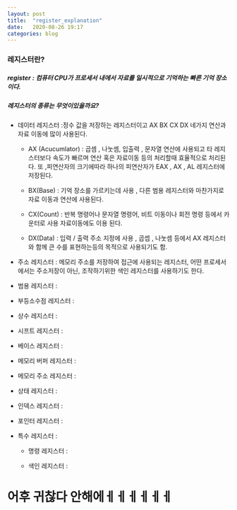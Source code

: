 ```yaml
---
layout: post
title:  "register_explanation"
date:   2020-08-26 19:17
categories: blog
---
```


### 레지스터란?

##### register : 컴퓨터 CPU가 프로세서 내에서 자료를 일시적으로 기억하는 빠른 기억 장소이다.

##### 레지스터의 종류는 무엇이있을까요?

+ 데이터 레지스터 :정수 값을 저장하는 레지스터이고 AX BX CX DX 네가지 연산과 자료 이동에 많이 사용된다.

	+ AX (Acucumlator) : 곱셈 , 나눗셈, 입출력 , 문자열 연산에 사용되고 타 레지스터보다 속도가 빠르며 연산 혹은 자료이동 등의 처리할때 효율적으로 처리된다. 또 ,피연산자의 크기에따라 하나의 피연산자가 EAX , AX , AL 레지스터에 저장된다.

	+ BX(Base) : 기억 장소를 가르키는데 사용 , 다른 범용 레지스터와 마찬가지로 자료 이동과 연산에 사용된다.

	+ CX(Count) : 반복 명령어나 문자열 명령어, 비트 이동이나 회전 명령 등에서 카운터로 사용 자료이동에도 이용 된다.

	+ DX(Data) : 입력 / 출력  주소 지정에 사용 , 곱셉 , 나눗셈 등에서 AX 레지스터와 함께 큰 수를 표현하는등의 목적으로 사용되기도 함.

+ 주소 레지스터 : 메모리 주소를 저장하여 접근에 사용되는 레지스터, 어떤 프로세서에서는 주소저장이 아닌, 조작하기위한 색인 레지스터를 사용하기도 한다.

+ 범용 레지스터 :

+ 부등소수점 레지스터 :

+ 상수 레지스터 :

+ 시프트 레지스터 :

+ 베이스 레지스터 :

+ 메모리 버퍼 레지스터 :

+ 메모리 주소 레지스터 :

+ 상태 레지스터 :

+ 인덱스 레지스터 :

+ 포인터 레지스터 :

+ 특수 레지스터 :

	+ 명령 레지스터 :

	+ 색인 레지스터 :

# 어후 귀찮다 안해에ㅔㅔㅔㅔㅔㅔ